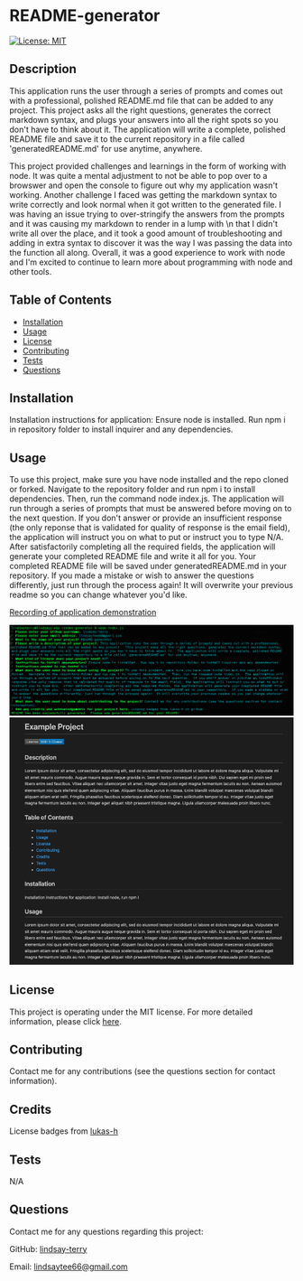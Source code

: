 
# README-generator
[![License: MIT](https://img.shields.io/badge/License-MIT-yellow.svg)](https://opensource.org/licenses/MIT)

## Description
This application runs the user through a series of prompts and comes out with a professional, polished README.md file that can be added to any project.  This project asks all the right questions, generates the correct markdown syntax, and plugs your answers into all the right spots so you don't have to think about it.  The application will write a complete, polished README file and save it to the current repository in a file called 'generatedREADME.md' for use anytime, anywhere. 

This project provided challenges and learnings in the form of working with node.  It was quite a mental adjustment to not be able to pop over to a browswer and open the console to figure out why my application wasn't working.  Another challenge I faced was getting the markdown syntax to write correctly and look normal when it got written to the generated file.  I was having an issue trying to over-stringify the answers from the prompts and it was causing my markdown to render in a lump with \n that I didn't write all over the place, and it took a good amount of troubleshooting and adding in extra syntax to discover it was the way I was passing the data into the function all along.  Overall, it was a good experience to work with node and I'm excited to continue to learn more about programming with node and other tools.

## Table of Contents
* [Installation](#Installation)
* [Usage](#Usage)
* [License](#License)
* [Contributing](#Contributing)
* [Tests](#Tests)
* [Questions](#Questions)

## Installation
Installation instructions for application:
Ensure node is installed.  Run npm i in repository folder to install inquirer and any dependencies.

## Usage
To use this project, make sure you have node installed and the repo cloned or forked.  Navigate to the repository folder and run npm i to install dependencies.  Then, run the command node index.js.  The application will run through a series of prompts that must be answered before moving on to the next question.  If you don't answer or provide an insufficient response (the only reponse that is validated for quality of response is the email field), the application will instruct you on what to put or instruct you to type N/A.  After satisfactorily completing all the required fields, the application will generate your completed README file and write it all for you.  Your completed README file will be saved under generatedREADME.md in your repository.  If you made a mistake or wish to answer the questions differently, just run through the process again!  It will overwrite your previous readme so you can change whatever you'd like.

[Recording of application demonstration](https://drive.google.com/file/d/179IWEE0icWi9fkstIb490APY-2kVzkwQ/view)

![Screenshot of application running in console](./assets/images/readme-screenshot.png)
![Screenshot of generated README](./assets/images/example-readme.png)

## License
This project is operating under the MIT license.  For more detailed information, please click [here](https://opensource.org/license/mit).

## Contributing
Contact me for any contributions (see the questions section for contact information).

## Credits
License badges from [lukas-h](https://gist.github.com/lukas-h/2a5d00690736b4c3a7ba)

## Tests
N/A

## Questions
Contact me for any questions regarding this project:

GitHub: [lindsay-terry](https://github.com/lindsay-terry)

Email: lindsaytee66@gmail.com

